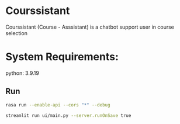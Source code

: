 # Courssistant
Courssistant (Course - Asssistant) is a chatbot support user in course selection

# System Requirements:

python: 3.9.19

## Run

```bash
rasa run --enable-api --cors "*" --debug
```

```bash
streamlit run ui/main.py --server.runOnSave true
```